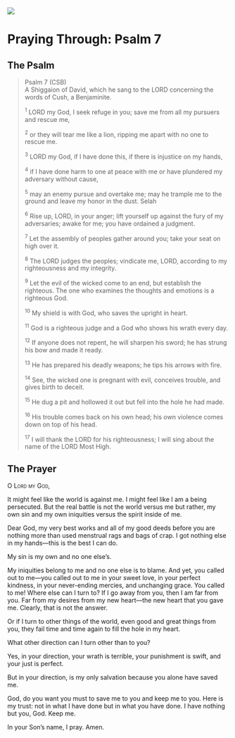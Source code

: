 <img class="intro-left" style="margin-top:10px" src="/images/art-paris-psalter.jpg">

# Praying Through: Psalm 7

<p style="clear:both;">

## The Psalm

>Psalm 7 (CSB)  
><sup></sup> A Shiggaion of David, which he sang to the LORD concerning the words of Cush, a Benjaminite. 
>
><sup>1</sup> LORD my God, I seek refuge in you; save me from all my pursuers and rescue me, 
>
><sup>2</sup> or they will tear me like a lion, ripping me apart with no one to rescue me. 
>
><sup>3</sup> LORD my God, if I have done this, if there is injustice on my hands, 
>
><sup>4</sup> if I have done harm to one at peace with me or have plundered my adversary without cause, 
>
><sup>5</sup> may an enemy pursue and overtake me; may he trample me to the ground and leave my honor in the dust. Selah 
>
><sup>6</sup> Rise up, LORD, in your anger; lift yourself up against the fury of my adversaries; awake for me; you have ordained a judgment. 
>
><sup>7</sup> Let the assembly of peoples gather around you; take your seat on high over it. 
>
><sup>8</sup> The LORD judges the peoples; vindicate me, LORD, according to my righteousness and my integrity. 
>
><sup>9</sup> Let the evil of the wicked come to an end, but establish the righteous. The one who examines the thoughts and emotions is a righteous God. 
>
><sup>10</sup> My shield is with God, who saves the upright in heart. 
>
><sup>11</sup> God is a righteous judge and a God who shows his wrath every day. 
>
><sup>12</sup> If anyone does not repent, he will sharpen his sword; he has strung his bow and made it ready. 
>
><sup>13</sup> He has prepared his deadly weapons; he tips his arrows with fire. 
>
><sup>14</sup> See, the wicked one is pregnant with evil, conceives trouble, and gives birth to deceit. 
>
><sup>15</sup> He dug a pit and hollowed it out but fell into the hole he had made. 
>
><sup>16</sup> His trouble comes back on his own head; his own violence comes down on top of his head. 
>
><sup>17</sup> I will thank the LORD for his righteousness; I will sing about the name of the LORD Most High.

## The Prayer

<div style="font-variant: small-caps;">
  O Lord my God,
</div>


It might feel like the world is against me. I might feel like I am a being persecuted. But the real battle is not the world versus me but rather, my own sin and my own iniquities versus the spirit inside of me.

Dear God, my very best works and all of my good deeds before you are nothing more than used menstrual rags and bags of crap. I got nothing else in my hands—this is the best I can do.

My sin is my own and no one else’s.

My iniquities belong to me and no one else is to blame.
And yet, you called out to me—you called out to me in your sweet love, in your perfect kindness, in your never-ending mercies, and unchanging grace. You called to me!
Where else can I turn to? If I go away from you, then I am far from you. Far from my desires from my new heart—the new heart that you gave me. Clearly, that is not the answer.

Or if I turn to other things of the world, even good and great things from you, they fail time and time again to fill the hole in my heart.

What other direction can I turn other than to you?

Yes, in your direction, your wrath is terrible, your punishment is swift, and your just is perfect.

But in your direction, is my only salvation because you alone have saved me.

God, do you want you must to save me to you and keep me to you. Here is my trust: not in what I have done but in what you have done.
I have nothing but you, God. Keep me.

In your Son’s name, I pray.
Amen.

